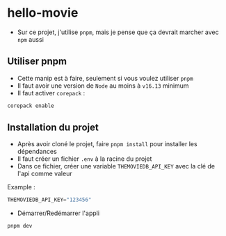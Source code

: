 # hello-movie

- Sur ce projet, j'utilise `pnpm`, mais je pense que ça devrait marcher avec `npm` aussi

## Utiliser pnpm
- Cette manip est à faire, seulement si vous voulez utiliser `pnpm`
- Il faut avoir une version de `Node` au moins à `v16.13` minimum
- Il faut activer `corepack` : 
```bash
corepack enable
```

## Installation du projet
- Après avoir cloné le projet, faire `pnpm install` pour installer les dépendances
- Il faut créer un fichier `.env` à la racine du projet
- Dans ce fichier, créer une variable `THEMOVIEDB_API_KEY` avec la clé de l'api comme valeur  

Example :
```js
THEMOVIEDB_API_KEY="123456"
```
- Démarrer/Redémarrer l'appli
```bash
pnpm dev
```